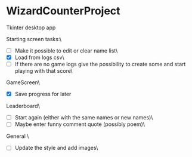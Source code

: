 # WizardCounterProject
 Tkinter desktop app


Starting screen tasks:\
- [ ] Make it possible to edit or clear name list\
- [x] Load from logs csv\
- [ ] If there are no game logs give the possibility to create some and start playing with that score\

GameScreen\\
- [x] Save progress for later

Leaderboard\\
- [ ] Start again (either with the same names or new names)\
- [ ] Maybe enter funny comment quote (possibly poem)\

General \\
- [ ] Update the style and add images\
